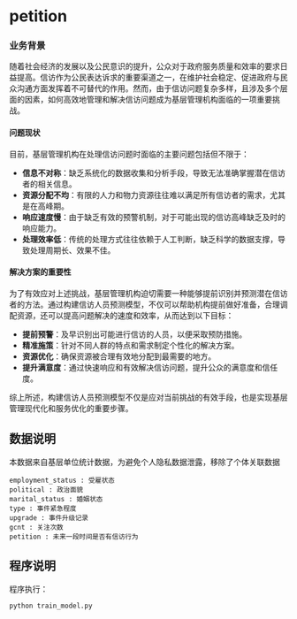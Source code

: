 # petition
### 业务背景

随着社会经济的发展以及公民意识的提升，公众对于政府服务质量和效率的要求日益提高。信访作为公民表达诉求的重要渠道之一，在维护社会稳定、促进政府与民众沟通方面发挥着不可替代的作用。然而，由于信访问题复杂多样，且涉及多个层面的因素，如何高效地管理和解决信访问题成为基层管理机构面临的一项重要挑战。

#### 问题现状

目前，基层管理机构在处理信访问题时面临的主要问题包括但不限于：

- **信息不对称**：缺乏系统化的数据收集和分析手段，导致无法准确掌握潜在信访者的相关信息。
- **资源分配不均**：有限的人力和物力资源往往难以满足所有信访者的需求，尤其是在高峰期。
- **响应速度慢**：由于缺乏有效的预警机制，对于可能出现的信访高峰缺乏及时的响应能力。
- **处理效率低**：传统的处理方式往往依赖于人工判断，缺乏科学的数据支撑，导致处理周期长、效果不佳。

#### 解决方案的重要性

为了有效应对上述挑战，基层管理机构迫切需要一种能够提前识别并预测潜在信访者的方法。通过构建信访人员预测模型，不仅可以帮助机构提前做好准备，合理调配资源，还可以提高问题解决的速度和效率，从而达到以下目标：

- **提前预警**：及早识别出可能进行信访的人员，以便采取预防措施。
- **精准施策**：针对不同人群的特点和需求制定个性化的解决方案。
- **资源优化**：确保资源被合理有效地分配到最需要的地方。
- **提升满意度**：通过快速响应和有效解决信访问题，提升公众的满意度和信任度。

综上所述，构建信访人员预测模型不仅是应对当前挑战的有效手段，也是实现基层管理现代化和服务优化的重要步骤。


## 数据说明

本数据来自基层单位统计数据，为避免个人隐私数据泄露，移除了个体关联数据
```
employment_status : 受雇状态
political : 政治面貌
marital_status : 婚姻状态
type : 事件紧急程度
upgrade : 事件升级记录
gcnt : 关注次数
petition : 未来一段时间是否有信访行为
```

## 程序说明

程序执行：
```
python train_model.py
```

